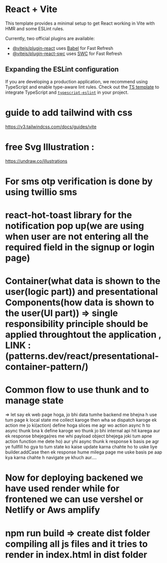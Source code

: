 # React + Vite

This template provides a minimal setup to get React working in Vite with HMR and some ESLint rules.

Currently, two official plugins are available:

- [@vitejs/plugin-react](https://github.com/vitejs/vite-plugin-react/blob/main/packages/plugin-react/README.md) uses [Babel](https://babeljs.io/) for Fast Refresh
- [@vitejs/plugin-react-swc](https://github.com/vitejs/vite-plugin-react-swc) uses [SWC](https://swc.rs/) for Fast Refresh

## Expanding the ESLint configuration

If you are developing a production application, we recommend using TypeScript and enable type-aware lint rules. Check out the [TS template](https://github.com/vitejs/vite/tree/main/packages/create-vite/template-react-ts) to integrate TypeScript and [`typescript-eslint`](https://typescript-eslint.io) in your project.

# guide to add tailwind with css
https://v3.tailwindcss.com/docs/guides/vite

# free Svg Illustration : 
https://undraw.co/illustrations

# For sms otp verification is done by using twillio sms

# react-hot-toast library for the notification pop up(we are using when user are not entering all the required field in the signup or login page)

# Container(what data is shown to the user(logic part)) and presentational Components(how data is shown to the user(UI part)) => single responsibility principle should be applied throughtout the application , LINK : (patterns.dev/react/presentational-container-pattern/) 

# Common flow to use thunk and to manage state
=> let say ek web page hoga, jo bhi data tumhe backend me bhejna h use tum page k local state me collect karoge then wha se dispatch karoge ek action me jo ki(action) define hoga slices me agr wo action async h to async thunk bna k define karoge wo thunk jo bhi internal api hit karega aur ek response bhejega(res me whi payload object bhejega joki tum apne action function me dete ho) aur yhi async thunk k response k basis pe agr ye fullfill ho gya to tum state ko kaise update karna chahte ho to uske liye builder.addCase then ek response hume milega page me uske basis pe aap kya karna chahte h navigate ye khuch aur....

# Now for deploying backened we have used render while for frontened we can use vershel or Netlify or Aws amplify
# npm run build => create dist folder compiling all js files and it tries to render in index.html in dist folder